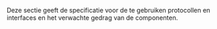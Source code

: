 Deze sectie geeft de specificatie voor de te gebruiken protocollen en interfaces en het verwachte gedrag van de componenten.
